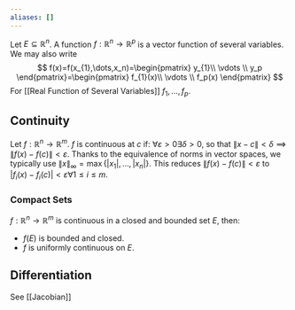 ```yaml
---
aliases: []
---
```

Let $E\subseteq \mathbb{R}^n$. A function $f:\mathbb{R}^n\to \mathbb{R}^p$ is a vector function of several variables. We may also write 
$$
f(x)=f(x_{1},\dots,x_n)=\begin{pmatrix}
y_{1}\\ \vdots \\ y_p 
\end{pmatrix}=\begin{pmatrix}
f_{1}(x)\\ \vdots \\ f_p(x)
\end{pmatrix}
$$
For [[Real Function of Several Variables]] $f_{1},\dots,f_p$.
## Continuity
Let $f:\mathbb{R}^n\to \mathbb{R}^m$. $f$ is continuous at $c$ if:
$\forall\varepsilon>0\exists\delta>0$, so that $\| x-c \|<\delta\implies \| f(x)-f(c) \|<\varepsilon$.
Thanks to the equivalence of norms in vector spaces, we typically use $\| x \|_\infty=\max \{ |x_{1}|,\dots,|x_n| \}$. This reduces $\| f(x)-f(c) \|<\varepsilon$ to $|f_{i}(x)-f_{i}(c)|<\varepsilon \forall 1\leq i \leq m$.
### Compact Sets
$f:\mathbb{R}^n\to \mathbb{R}^m$ is continuous in a closed and bounded set $E$, then:
- $f(E)$ is bounded and closed.
- $f$ is uniformly continuous on $E$.
## Differentiation
See [[Jacobian]]